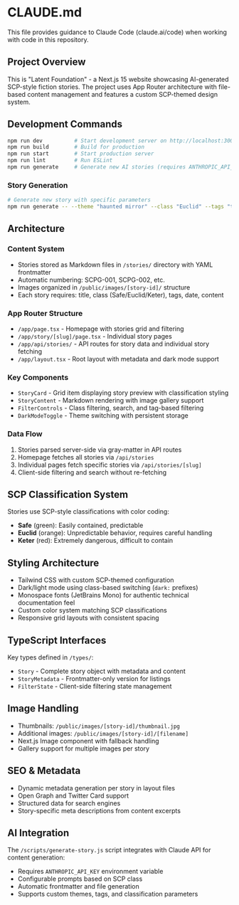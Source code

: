 # CLAUDE.md

This file provides guidance to Claude Code (claude.ai/code) when working with code in this repository.

## Project Overview

This is "Latent Foundation" - a Next.js 15 website showcasing AI-generated SCP-style fiction stories. The project uses App Router architecture with file-based content management and features a custom SCP-themed design system.

## Development Commands

```bash
npm run dev          # Start development server on http://localhost:3000
npm run build        # Build for production
npm run start        # Start production server
npm run lint         # Run ESLint
npm run generate     # Generate new AI stories (requires ANTHROPIC_API_KEY)
```

### Story Generation
```bash
# Generate new story with specific parameters
npm run generate -- --theme "haunted mirror" --class "Euclid" --tags "time-manipulation,memetic"
```

## Architecture

### Content System
- Stories stored as Markdown files in `/stories/` directory with YAML frontmatter
- Automatic numbering: SCPG-001, SCPG-002, etc.
- Images organized in `/public/images/[story-id]/` structure
- Each story requires: title, class (Safe/Euclid/Keter), tags, date, content

### App Router Structure
- `/app/page.tsx` - Homepage with stories grid and filtering
- `/app/story/[slug]/page.tsx` - Individual story pages
- `/app/api/stories/` - API routes for story data and individual story fetching
- `/app/layout.tsx` - Root layout with metadata and dark mode support

### Key Components
- `StoryCard` - Grid item displaying story preview with classification styling
- `StoryContent` - Markdown rendering with image gallery support
- `FilterControls` - Class filtering, search, and tag-based filtering
- `DarkModeToggle` - Theme switching with persistent storage

### Data Flow
1. Stories parsed server-side via gray-matter in API routes
2. Homepage fetches all stories via `/api/stories`
3. Individual pages fetch specific stories via `/api/stories/[slug]`
4. Client-side filtering and search without re-fetching

## SCP Classification System

Stories use SCP-style classifications with color coding:
- **Safe** (green): Easily contained, predictable
- **Euclid** (orange): Unpredictable behavior, requires careful handling  
- **Keter** (red): Extremely dangerous, difficult to contain

## Styling Architecture

- Tailwind CSS with custom SCP-themed configuration
- Dark/light mode using class-based switching (`dark:` prefixes)
- Monospace fonts (JetBrains Mono) for authentic technical documentation feel
- Custom color system matching SCP classifications
- Responsive grid layouts with consistent spacing

## TypeScript Interfaces

Key types defined in `/types/`:
- `Story` - Complete story object with metadata and content
- `StoryMetadata` - Frontmatter-only version for listings
- `FilterState` - Client-side filtering state management

## Image Handling

- Thumbnails: `/public/images/[story-id]/thumbnail.jpg`
- Additional images: `/public/images/[story-id]/[filename]`
- Next.js Image component with fallback handling
- Gallery support for multiple images per story

## SEO & Metadata

- Dynamic metadata generation per story in layout files
- Open Graph and Twitter Card support
- Structured data for search engines
- Story-specific meta descriptions from content excerpts

## AI Integration

The `/scripts/generate-story.js` script integrates with Claude API for content generation:
- Requires `ANTHROPIC_API_KEY` environment variable
- Configurable prompts based on SCP class
- Automatic frontmatter and file generation
- Supports custom themes, tags, and classification parameters
